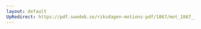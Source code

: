 ```yaml
---
layout: default
UpRedirect: https://pdf.swedeb.se/riksdagen-motions-pdf/1867/mot_1867__fk__00080/mot_1867__fk__00080_001.pdf
---
```

